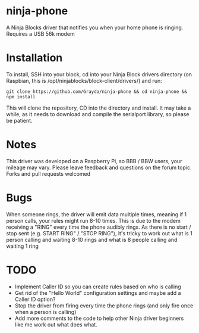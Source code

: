 ninja-phone
===========

A Ninja Blocks driver that notifies you when your home phone is ringing. Requires a USB 56k modem

Installation
============

To install, SSH into your block, cd into your Ninja Block drivers directory (on Raspbian, this is /opt/ninjablocks/block-client/drivers/) and run:

`git clone https://github.com/Grayda/ninja-phone && cd ninja-phone && npm install`

This will clone the repository, CD into the directory and install. It may take a while, as it needs to download and compile the serialport library, so please be patient.

Notes
=====

This driver was developed on a Raspberry Pi, so BBB / BBW users, your mileage may vary. Please leave feedback and questions on the forum topic. Forks and pull requests welcomed

Bugs
====

When someone rings, the driver will emit data multiple times, meaning if 1 person calls, your rules might run 8-10 times. This is due to the modem receiving a "RING" every time the phone audibly rings. As there is no start / stop sent (e.g. START RING" / "STOP RING"), it's tricky to work out what is 1 person calling and waiting 8-10 rings and what is 8 people calling and waiting 1 ring

TODO
====

* Implement Caller ID so you can create rules based on who is calling
* Get rid of the "Hello World" configuration settings and maybe add a Caller ID option?
* Stop the driver from firing every time the phone rings (and only fire once when a person is calling)
* Add more comments to the code to help other Ninja driver beginners like me work out what does what.
